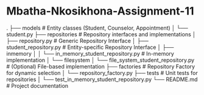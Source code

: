 # Mbatha-Nkosikhona-Assignment-11
.
├── models                          # Entity classes (Student, Counselor, Appointment)
│   └── student.py
├── repositories                    # Repository interfaces and implementations
│   ├── repository.py               # Generic Repository Interface
│   ├── student_repository.py       # Entity-specific Repository Interface
│   ├── inmemory
│   │   └── in_memory_student_repository.py  # In-memory implementation
│   └── filesystem
│       └── file_system_student_repository.py  # (Optional) File-based implementation
├── factories                       # Repository Factory for dynamic selection
│   └── repository_factory.py
├── tests                           # Unit tests for repositories
│   └── test_in_memory_student_repository.py
└── README.md                       # Project documentation
